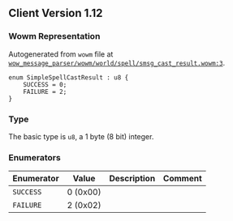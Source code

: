 ## Client Version 1.12

### Wowm Representation

Autogenerated from `wowm` file at [`wow_message_parser/wowm/world/spell/smsg_cast_result.wowm:3`](https://github.com/gtker/wow_messages/tree/main/wow_message_parser/wowm/world/spell/smsg_cast_result.wowm#L3).
```rust,ignore
enum SimpleSpellCastResult : u8 {
    SUCCESS = 0;
    FAILURE = 2;
}
```
### Type
The basic type is `u8`, a 1 byte (8 bit) integer.
### Enumerators
| Enumerator | Value  | Description | Comment |
| --------- | -------- | ----------- | ------- |
| `SUCCESS` | 0 (0x00) |  |  |
| `FAILURE` | 2 (0x02) |  |  |
